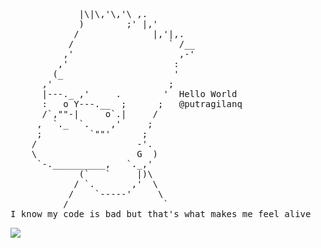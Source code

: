 <pre>
             |\|\,'\,'\ ,.
             )        ;' |,'
            /              |,'|,.
           /                  ` /__
          ,'                    ,-'
         ,'                    :
        (_                     '
      ,'                      ;
      |---._ ,'     .        '  Hello World
      :   o Y---.__  ;      ;   @putragilanq
      /`,""-|     o`.|     /
     ,  `._  `.    ,'     ;
     ;         `""'      ;
    /                   -'.
    \                   G  )
     `-.__________,   `._,'
             (`   `     |)\
            / `.       ,'  \
           /    `-----'     \
          /                  `
I know my code is bad but that's what makes me feel alive
</pre>
<img src="https://komarev.com/ghpvc/?username=putragilanq">
